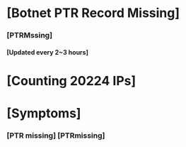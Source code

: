 # [Botnet PTR Record Missing]
### [PTRMssing]
#### [Updated every 2~3 hours]

# [Counting 20224 IPs]

# [Symptoms] 
###   [PTR missing] [PTRmissing]
